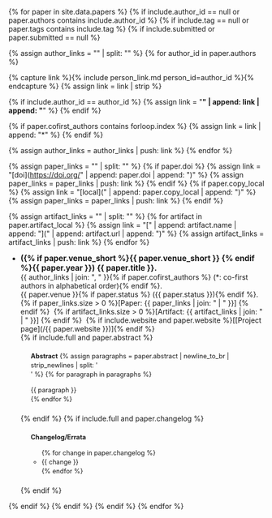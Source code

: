 <style>
p.abstract-paragraph {
  margin-bottom: 0rem;
  text-align: justify;
  text-justify: inter-word;
}
/* https://stackoverflow.com/questions/60980466/dont-indent-first-line-of-first-paragraph-using-css */
p.abstract-paragraph + p.abstract-paragraph {
  text-indent: 2em;
}
</style>

{% for paper in site.data.papers %}
{% if include.author_id == null or paper.authors contains include.author_id %}
{% if include.tag == null or paper.tags contains include.tag %}
{% if include.submitted or paper.submitted == null %}

<!-- Set authors -->
{% assign author_links = "" | split: "" %}
{% for author_id in paper.authors %}

  {% capture link %}{% include person_link.md person_id=author_id %}{% endcapture %}
  {% assign link = link | strip %}

  {% if include.author_id == author_id %}
    {% assign link = "**" | append: link | append: "**" %}
  {% endif %}

  {% if paper.cofirst_authors contains forloop.index %}
    {% assign link = link | append: "\*" %}
  {% endif %}

  {% assign author_links = author_links | push: link %}
{% endfor %}

<!-- Set paper copies -->
{% assign paper_links = "" | split: "" %}
{% if paper.doi %}
  {% assign link = "[doi](https://doi.org/" | append: paper.doi | append: ")" %}
  {% assign paper_links = paper_links | push: link %}
{% endif %}
{% if paper.copy_local %}
  {% assign link = "[local](" | append: paper.copy_local | append: ")" %}
  {% assign paper_links = paper_links | push: link %}
{% endif %}

<!-- Set artifacts -->
{% assign artifact_links = "" | split: "" %}
{% for artifact in paper.artifact_local %}
  {% assign link = "[" | append: artifact.name | append: "](" | append: artifact.url | append: ")" %}
  {% assign artifact_links = artifact_links | push: link %}
{% endfor %}

- <span style="font-size: 110%; font-weight: bold;">({% if paper.venue_short %}{{ paper.venue_short }} {% endif %}{{ paper.year }})</span>
  <span style="font-size: 110%; font-weight: bold;">{{ paper.title }}.</span>
  <br />
  {{ author_links | join: ", " }}{% if paper.cofirst_authors %} (\*: co-first authors in alphabetical order){% endif %}.
  <br />
  {{ paper.venue }}{% if paper.status %} ({{ paper.status }}){% endif %}.
  <br />
  {% if paper_links.size > 0 %}\[Paper: {{ paper_links | join: " | " }}\] {% endif %} ​
  {% if artifact_links.size > 0 %}\[Artifact: {{ artifact_links | join: " | " }}\] {% endif %} ​
  {% if include.website and paper.website %}\[[Project page](/{{ paper.website }})\]{% endif %} ​
  <br />
  {% if include.full and paper.abstract %}
  <div style="margin: 20px; font-size: 0.9em; line-height: 1.44em;">
    <b>Abstract</b>
    {% assign paragraphs = paper.abstract | newline_to_br | strip_newlines | split: '<br />' %}
    {% for paragraph in paragraphs %}<p class="abstract-paragraph">{{ paragraph }}</p>{% endfor %}
  </div>
  {% endif %}
  {% if include.full and paper.changelog %}
  <div style="margin: 20px; font-size: 0.9em; line-height: 1.44em;">
    <b>Changelog/Errata</b>
    <ul>
    {% for change in paper.changelog %}
      <li> {{ change }} </li>
    {% endfor %}
    </ul>
  </div>
  {% endif %}
{% endif %}
{% endif %}
{% endif %}
{% endfor %}
